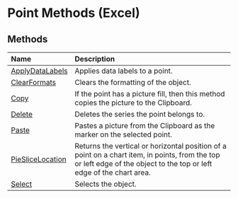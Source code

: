
# Point Methods (Excel)

## Methods



|**Name**|**Description**|
|:-----|:-----|
|[ApplyDataLabels](f242eef7-75ed-868f-bb8d-d42838cc9ff0.md)|Applies data labels to a point.|
|[ClearFormats](487bc619-209c-a0e3-a2f4-20a8b586b098.md)|Clears the formatting of the object.|
|[Copy](12ebb9b6-c480-5195-08dc-d532a5449f09.md)|If the point has a picture fill, then this method copies the picture to the Clipboard.|
|[Delete](cc2c7d0b-5599-ba03-89df-6b8fee02bfe0.md)|Deletes the series the point belongs to.|
|[Paste](0a984f1c-54de-d49f-8677-43d513a0f9fc.md)|Pastes a picture from the Clipboard as the marker on the selected point.|
|[PieSliceLocation](90a318d4-0ad2-d326-c26b-3c965b1ffe43.md)|Returns the vertical or horizontal position of a point on a chart item, in points, from the top or left edge of the object to the top or left edge of the chart area.|
|[Select](10199b5c-9418-d133-4bd4-f5b1e3a88550.md)|Selects the object.|

